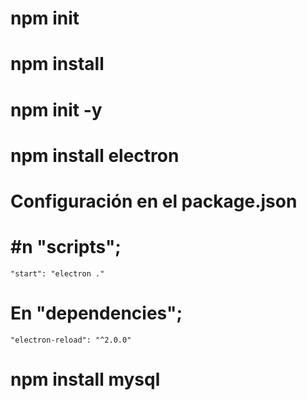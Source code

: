 # npm init
# npm install
# npm init -y
# npm install electron

# Configuración en el package.json 
# #n "scripts";
    "start": "electron ."

# En "dependencies";
    "electron-reload": "^2.0.0"

# npm install mysql